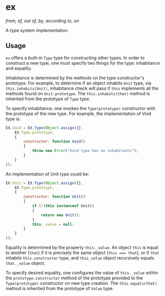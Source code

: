ex
==
_from, of, out of, by, according to, on_

A type system implementation.

## Usage

`ex` offers a built-in `Type` type for constructing other types. In order to construct a new type, one must specify two things for the type: inhabitance and equality.

Inhabitance is determined by the methods on the type constructor's prototype. For example, to determine if an object inhabits `Unit` type, via `this.inhabits(Unit)`, inhabitance check will pass if `this` implements all the methods found on `Unit.prototype`. The `this.inhabits(that)` method is inherited from the prototype of `Type` type.

To specify inhabitance, one invokes the `Type(prototype)` constructor with the prototype of the new type. For example, the implementation of Void type is:
```javascript
EX.Void = EX.Type(Object.assign({},
    EX.Type.prototype,
    {
        constructor: function Void()
        {
            throw new Error("Void type has no inhabitants");
        }
    }
));
```
An implementation of Unit type could be:
```javascript
EX.Unit = EX.Type(Object.assign({},
    EX.Type.prototype,
    {
        constructor: function Unit()
        {
            if (!(this instanceof Unit))
            {
                return new Unit();
            }
            this._value = null;
        }
    }
));
```

Equality is determined by the property `this._value`. An object `this` is equal to another (`that`) if it is precisely the same object (`this === that`), or if `that` inhabits `this.constructor` type, and `this_value` object recursively equals `that._value` object.

To specify desired equality, one configures the value of `this._value` within the `prototype.constructor` method of the prototype provided to the `Type(prototype)` constructor on new type creation. The `this.equals(that)` method is inherited from the prototype of `Value` type.
